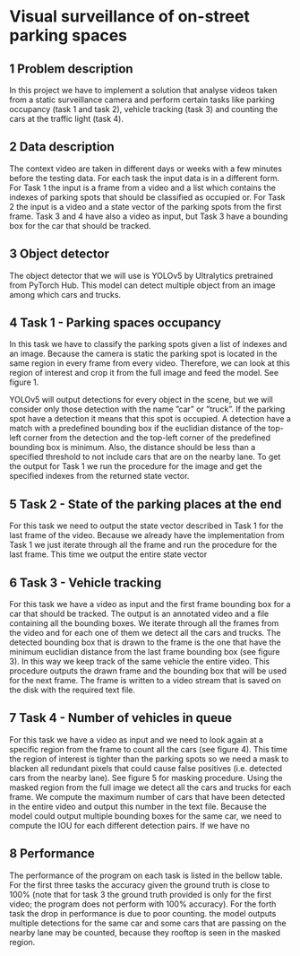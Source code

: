 # Visual surveillance of on-street parking spaces

## 1 Problem description

In this project we have to implement a solution that analyse videos taken from a static surveillance camera 
and perform certain tasks like parking occupancy (task 1 and task 2), vehicle tracking (task 3) and counting the cars at
the traffic light (task 4).

## 2 Data description

The context video are taken in different days or weeks with a few minutes
before the testing data. For each task the input data is in a different form. For
Task 1 the input is a frame from a video and a list which contains the indexes
of parking spots that should be classified as occupied or. For Task 2 the input
is a video and a state vector of the parking spots from the first frame. Task 3
and 4 have also a video as input, but Task 3 have a bounding box for the car
that should be tracked.

## 3 Object detector

The object detector that we will use is YOLOv5 by Ultralytics pretrained
from PyTorch Hub. This model can detect multiple object from an image among
which cars and trucks.

## 4 Task 1 - Parking spaces occupancy

In this task we have to classify the parking spots given a list of indexes and
an image. Because the camera is static the parking spot is located in the same
region in every frame from every video. Therefore, we can look at this region of
interest and crop it from the full image and feed the model. See figure 1.

YOLOv5 will output detections for every object in the scene, but we will
consider only those detection with the name ”car” or ”truck”. If the parking spot
have a detection it means that this spot is occupied. 
A detection have a match with a predefined bounding box if
the euclidian distance of the top-left corner from the detection and the top-left
corner of the predefined bounding box is minimum. Also, the distance should
be less than a specified threshold to not include cars that are on the nearby
lane. 
To get the output for Task 1 we run the procedure for the image and get the
specified indexes from the returned state vector.

## 5 Task 2 - State of the parking places at the end

For this task we need to output the state vector described in Task 1 for the
last frame of the video. Because we already have the implementation from Task
1 we just iterate through all the frame and run the procedure for the last frame.
This time we output the entire state vector

## 6 Task 3 - Vehicle tracking

For this task we have a video as input and the first frame bounding box
for a car that should be tracked. The output is an annotated video and a file
containing all the bounding boxes.
We iterate through all the frames from the video and for each one of them
we detect all the cars and trucks. The detected bounding box that is drawn to
the frame is the one that have the minimum euclidian distance from the last
frame bounding box (see figure 3). In this way we keep track of the same vehicle
the entire video. This procedure outputs the drawn frame and the bounding
box that will be used for the next frame. The frame is written to a video stream
that is saved on the disk with the required text file.

## 7 Task 4 - Number of vehicles in queue

For this task we have a video as input and we need to look again at a specific
region from the frame to count all the cars (see figure 4). This time the region
of interest is tighter than the parking spots so we need a mask to blacken all
redundant pixels that could cause false positives (i.e. detected cars from the
nearby lane). See figure 5 for masking procedure.
Using the masked region from the full image we detect all the cars and
trucks for each frame. We compute the maximum number of cars that have
been detected in the entire video and output this number in the text file.
Because the model could output multiple bounding boxes for the same car,
we need to compute the IOU for each different detection pairs. If we have no

## 8 Performance

The performance of the program on each task is listed in the bellow table.
For the first three tasks the accuracy given the ground truth is close to 100%
(note that for task 3 the ground truth provided is only for the first video; the
program does not perform with 100% accuracy). For the forth task the drop in
performance is due to poor counting. the model outputs multiple detections for
the same car and some cars that are passing on the nearby lane may be counted,
because they rooftop is seen in the masked region.


